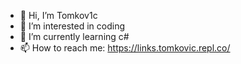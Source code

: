 - 👋 Hi, I’m Tomkov1c
- 👀 I’m interested in coding
- 🌱 I’m currently learning c#
- 📫 How to reach me: https://links.tomkovic.repl.co/
